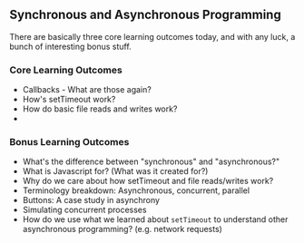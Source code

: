 ## Synchronous and Asynchronous Programming

There are basically three core learning outcomes today, and with any luck, a bunch of interesting bonus stuff.

### Core Learning Outcomes

* Callbacks - What are those again?
* How's setTimeout work?
* How do basic file reads and writes work?
*
### Bonus Learning Outcomes

* What's the difference between "synchronous" and "asynchronous?"
* What is Javascript for? (What was it created for?)
* Why do we care about how setTimeout and file reads/writes work?
* Terminology breakdown: Asynchronous, concurrent, parallel
* Buttons: A case study in asynchrony
* Simulating concurrent processes
* How do we use what we learned about `setTimeout` to understand other asynchronous programming? (e.g. network requests)
